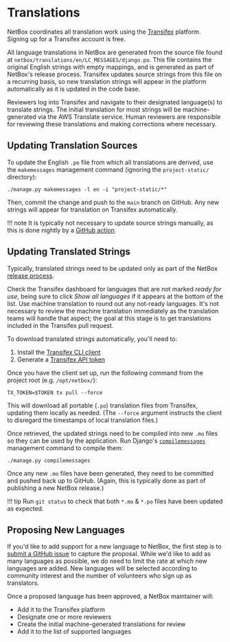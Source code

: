 # Translations

NetBox coordinates all translation work using the [Transifex](https://explore.transifex.com/netbox-community/netbox/) platform. Signing up for a Transifex account is free.

All language translations in NetBox are generated from the source file found at `netbox/translations/en/LC_MESSAGES/django.po`. This file contains the original English strings with empty mappings, and is generated as part of NetBox's release process. Transifex updates source strings from this file on a recurring basis, so new translation strings will appear in the platform automatically as it is updated in the code base.

Reviewers log into Transifex and navigate to their designated language(s) to translate strings. The initial translation for most strings will be machine-generated via the AWS Translate service. Human reviewers are responsible for reviewing these translations and making corrections where necessary.

## Updating Translation Sources

To update the English `.po` file from which all translations are derived, use the `makemessages` management command (ignoring the `project-static/` directory):

```nohighlight
./manage.py makemessages -l en -i "project-static/*"
```

Then, commit the change and push to the `main` branch on GitHub. Any new strings will appear for translation on Transifex automatically.

!!! note
    It is typically not necessary to update source strings manually, as this is done nightly by a [GitHub action](https://github.com/netbox-community/netbox/blob/main/.github/workflows/update-translation-strings.yml).

## Updating Translated Strings

Typically, translated strings need to be updated only as part of the NetBox [release process](./release-checklist.md).

Check the Transifex dashboard for languages that are not marked _ready for use_, being sure to click _Show all languages_ if it appears at the bottom of the list. Use machine translation to round out any not-ready languages. It's not necessary to review the machine translation immediately as the translation teams will handle that aspect; the goal at this stage is to get translations included in the Transifex pull request.

To download translated strings automatically, you'll need to:

1. Install the [Transifex CLI client](https://github.com/transifex/cli)
2. Generate a [Transifex API token](https://app.transifex.com/user/settings/api/)

Once you have the client set up, run the following command from the project root (e.g. `/opt/netbox/`):

```no-highlight
TX_TOKEN=$TOKEN tx pull --force
```

This will download all portable (`.po`) translation files from Transifex, updating them locally as needed. (The `--force` argument instructs the client to disregard the timestamps of local translation files.)

Once retrieved, the updated strings need to be compiled into new `.mo` files so they can be used by the application. Run Django's [`compilemessages`](https://docs.djangoproject.com/en/stable/ref/django-admin/#django-admin-compilemessages) management command to compile them:

```no-highlight
./manage.py compilemessages
```

Once any new `.mo` files have been generated, they need to be committed and pushed back up to GitHub. (Again, this is typically done as part of publishing a new NetBox release.)

!!! tip
    Run `git status` to check that both `*.mo` & `*.po` files have been updated as expected.

## Proposing New Languages

If you'd like to add support for a new language to NetBox, the first step is to [submit a GitHub issue](https://github.com/netbox-community/netbox/issues/new?assignees=&labels=type%3A+translation&projects=&template=translation.yaml) to capture the proposal. While we'd like to add as many languages as possible, we do need to limit the rate at which new languages are added. New languages will be selected according to community interest and the number of volunteers who sign up as translators.

Once a proposed language has been approved, a NetBox maintainer will:

* Add it to the Transifex platform
* Designate one or more reviewers
* Create the initial machine-generated translations for review
* Add it to the list of supported languages
